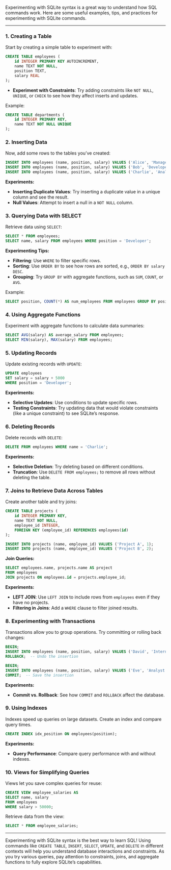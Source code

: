 Experimenting with SQLite syntax is a great way to understand how SQL commands work. Here are some useful examples, tips, and practices for experimenting with SQLite commands.

---

### 1. **Creating a Table**

Start by creating a simple table to experiment with:

```sql
CREATE TABLE employees (
    id INTEGER PRIMARY KEY AUTOINCREMENT,
    name TEXT NOT NULL,
    position TEXT,
    salary REAL
);
```

- **Experiment with Constraints**: Try adding constraints like `NOT NULL`, `UNIQUE`, or `CHECK` to see how they affect inserts and updates.
  
Example:

```sql
CREATE TABLE departments (
    id INTEGER PRIMARY KEY,
    name TEXT NOT NULL UNIQUE
);
```

### 2. **Inserting Data**

Now, add some rows to the tables you’ve created:

```sql
INSERT INTO employees (name, position, salary) VALUES ('Alice', 'Manager', 75000);
INSERT INTO employees (name, position, salary) VALUES ('Bob', 'Developer', 60000);
INSERT INTO employees (name, position, salary) VALUES ('Charlie', 'Analyst', 50000);
```

**Experiments:**

- **Inserting Duplicate Values**: Try inserting a duplicate value in a unique column and see the result.
- **Null Values**: Attempt to insert a null in a `NOT NULL` column.

### 3. **Querying Data with SELECT**

Retrieve data using `SELECT`:

```sql
SELECT * FROM employees;
SELECT name, salary FROM employees WHERE position = 'Developer';
```

**Experimenting Tips:**

- **Filtering**: Use `WHERE` to filter specific rows.
- **Sorting**: Use `ORDER BY` to see how rows are sorted, e.g., `ORDER BY salary DESC`.
- **Grouping**: Try `GROUP BY` with aggregate functions, such as `SUM`, `COUNT`, or `AVG`.

Example:

```sql
SELECT position, COUNT(*) AS num_employees FROM employees GROUP BY position;
```

### 4. **Using Aggregate Functions**

Experiment with aggregate functions to calculate data summaries:

```sql
SELECT AVG(salary) AS average_salary FROM employees;
SELECT MIN(salary), MAX(salary) FROM employees;
```

### 5. **Updating Records**

Update existing records with `UPDATE`:

```sql
UPDATE employees
SET salary = salary + 5000
WHERE position = 'Developer';
```

**Experiments:**

- **Selective Updates**: Use conditions to update specific rows.
- **Testing Constraints**: Try updating data that would violate constraints (like a unique constraint) to see SQLite’s response.

### 6. **Deleting Records**

Delete records with `DELETE`:

```sql
DELETE FROM employees WHERE name = 'Charlie';
```

**Experiments:**

- **Selective Deletion**: Try deleting based on different conditions.
- **Truncation**: Use `DELETE FROM employees;` to remove all rows without deleting the table.

### 7. **Joins to Retrieve Data Across Tables**

Create another table and try joins:

```sql
CREATE TABLE projects (
    id INTEGER PRIMARY KEY,
    name TEXT NOT NULL,
    employee_id INTEGER,
    FOREIGN KEY (employee_id) REFERENCES employees(id)
);

INSERT INTO projects (name, employee_id) VALUES ('Project A', 1);
INSERT INTO projects (name, employee_id) VALUES ('Project B', 2);
```

**Join Queries:**

```sql
SELECT employees.name, projects.name AS project
FROM employees
JOIN projects ON employees.id = projects.employee_id;
```

**Experiments:**

- **LEFT JOIN**: Use `LEFT JOIN` to include rows from `employees` even if they have no projects.
- **Filtering in Joins**: Add a `WHERE` clause to filter joined results.

### 8. **Experimenting with Transactions**

Transactions allow you to group operations. Try committing or rolling back changes:

```sql
BEGIN;
INSERT INTO employees (name, position, salary) VALUES ('David', 'Intern', 30000);
ROLLBACK;  -- Undo the insertion

BEGIN;
INSERT INTO employees (name, position, salary) VALUES ('Eve', 'Analyst', 55000);
COMMIT;  -- Save the insertion
```

**Experiments:**

- **Commit vs. Rollback**: See how `COMMIT` and `ROLLBACK` affect the database.

### 9. **Using Indexes**

Indexes speed up queries on large datasets. Create an index and compare query times.

```sql
CREATE INDEX idx_position ON employees(position);
```

**Experiments:**

- **Query Performance**: Compare query performance with and without indexes.

### 10. **Views for Simplifying Queries**

Views let you save complex queries for reuse:

```sql
CREATE VIEW employee_salaries AS
SELECT name, salary
FROM employees
WHERE salary > 50000;
```

Retrieve data from the view:

```sql
SELECT * FROM employee_salaries;
```

---

Experimenting with SQLite syntax is the best way to learn SQL! Using commands like `CREATE TABLE`, `INSERT`, `SELECT`, `UPDATE`, and `DELETE` in different contexts will help you understand database interactions and constraints. As you try various queries, pay attention to constraints, joins, and aggregate functions to fully explore SQLite’s capabilities.
